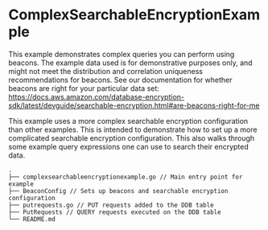 # ComplexSearchableEncryptionExample

This example demonstrates complex queries
you can perform using beacons.
The example data used is for demonstrative purposes only,
and might not meet the distribution and correlation uniqueness
recommendations for beacons.
See our documentation for whether beacons are
right for your particular data set:
https://docs.aws.amazon.com/database-encryption-sdk/latest/devguide/searchable-encryption.html#are-beacons-right-for-me

This example uses a more complex searchable encryption configuration than other examples.
This is intended to demonstrate how to set up a more complicated searchable encryption configuration.
This also walks through some example query expressions one can use to search their encrypted data.

```
.
├── complexsearchableencryptionexample.go // Main entry point for example
├── BeaconConfig // Sets up beacons and searchable encryption configuration
├── putrequests.go // PUT requests added to the DDB table
├── PutRequests // QUERY requests executed on the DDB table
└── README.md
```
